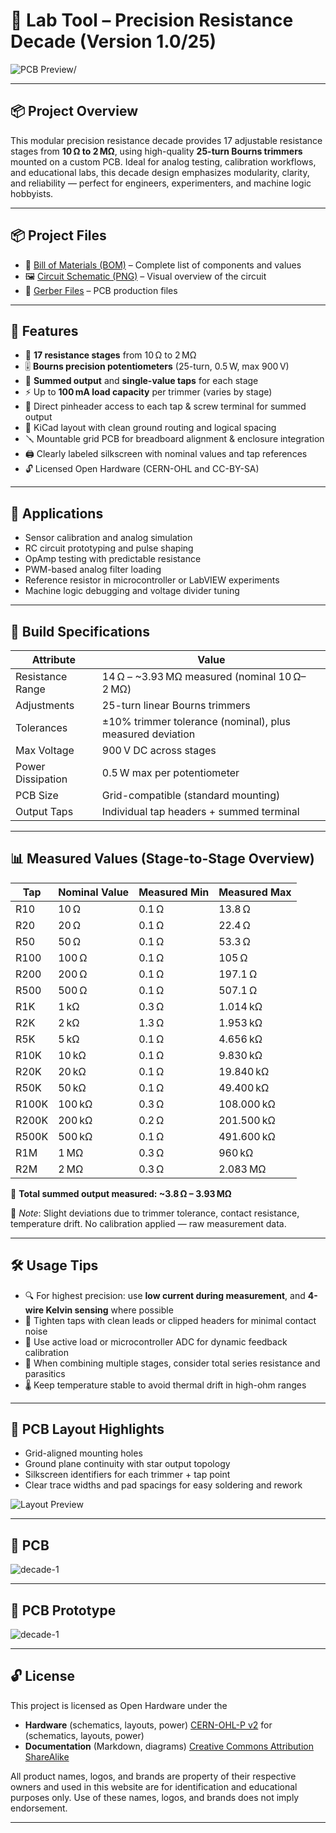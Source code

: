 
# 🧪 Lab Tool – Precision Resistance Decade (Version 1.0/25)

![PCB Preview](img/decade1_final.jpg)/

---

## 📦 Project Overview

This modular precision resistance decade provides 17 adjustable resistance stages from **10 Ω to 2 MΩ**, using high-quality **25-turn Bourns trimmers** mounted on a custom PCB. Ideal for analog testing, calibration workflows, and educational labs, this decade design emphasizes modularity, clarity, and reliability — perfect for engineers, experimenters, and machine logic hobbyists.

---

## 📦 Project Files

- 📄 [Bill of Materials (BOM)](./bom/bom.csv) – Complete list of components and values  
- 🖼️ [Circuit Schematic (PNG)](./img/decade1_schematics.png) – Visual overview of the circuit
- 🧪 [Gerber Files](./gerber/decade1_gerber.zip) – PCB production files  

---

## 🌟 Features

- 🔁 **17 resistance stages** from 10 Ω to 2 MΩ  
- 🎚️ **Bourns precision potentiometers** (25-turn, 0.5 W, max 900 V)  
- 📌 **Summed output** and **single-value taps** for each stage  
- ⚡ Up to **100 mA load capacity** per trimmer (varies by stage)  
- 🧰 Direct pinheader access to each tap & screw terminal for summed output  
- 📐 KiCad layout with clean ground routing and logical spacing  
- 🪛 Mountable grid PCB for breadboard alignment & enclosure integration  
- 🖨️ Clearly labeled silkscreen with nominal values and tap references  
- 🔓 Licensed Open Hardware (CERN-OHL and CC-BY-SA)

---

## 🧰 Applications

- Sensor calibration and analog simulation  
- RC circuit prototyping and pulse shaping  
- OpAmp testing with predictable resistance  
- PWM-based analog filter loading  
- Reference resistor in microcontroller or LabVIEW experiments  
- Machine logic debugging and voltage divider tuning  

---

## 🔧 Build Specifications

| Attribute              | Value                                 |
|------------------------|----------------------------------------|
| Resistance Range       | 14 Ω – ~3.93 MΩ measured (nominal 10 Ω–2 MΩ)  
| Adjustments            | 25-turn linear Bourns trimmers  
| Tolerances             | ±10% trimmer tolerance (nominal), plus measured deviation  
| Max Voltage            | 900 V DC across stages  
| Power Dissipation      | 0.5 W max per potentiometer  
| PCB Size               | Grid-compatible (standard mounting)  
| Output Taps            | Individual tap headers + summed terminal  

---

## 📊 Measured Values (Stage-to-Stage Overview)

| Tap      | Nominal Value | Measured Min | Measured Max |
|----------|----------------|--------------|--------------|
| R10      | 10 Ω           | 0.1 Ω        | 13.8 Ω       |
| R20      | 20 Ω           | 0.1 Ω        | 22.4 Ω       |
| R50      | 50 Ω           | 0.1 Ω        | 53.3 Ω       |
| R100     | 100 Ω          | 0.1 Ω        | 105 Ω        |
| R200     | 200 Ω          | 0.1 Ω        | 197.1 Ω      |
| R500     | 500 Ω          | 0.1 Ω        | 507.1 Ω      |
| R1K      | 1 kΩ           | 0.3 Ω        | 1.014 kΩ     |
| R2K      | 2 kΩ           | 1.3 Ω        | 1.953 kΩ     |
| R5K      | 5 kΩ           | 0.1 Ω        | 4.656 kΩ     |
| R10K     | 10 kΩ          | 0.1 Ω        | 9.830 kΩ     |
| R20K     | 20 kΩ          | 0.1 Ω        | 19.840 kΩ    |
| R50K     | 50 kΩ          | 0.1 Ω        | 49.400 kΩ    |
| R100K    | 100 kΩ         | 0.3 Ω        | 108.000 kΩ   |
| R200K    | 200 kΩ         | 0.2 Ω        | 201.500 kΩ   |
| R500K    | 500 kΩ         | 0.1 Ω        | 491.600 kΩ   |
| R1M      | 1 MΩ           | 0.3 Ω        | 960 kΩ       |
| R2M      | 2 MΩ           | 0.3 Ω        | 2.083 MΩ     |

🔁 **Total summed output measured: ~3.8 Ω – 3.93 MΩ**

🧠 *Note*: Slight deviations due to trimmer tolerance, contact resistance, temperature drift. No calibration applied — raw measurement data.

---

## 🛠️ Usage Tips

- 🔍 For highest precision: use **low current during measurement**, and **4-wire Kelvin sensing** where possible  
- 📎 Tighten taps with clean leads or clipped headers for minimal contact noise  
- 🔧 Use active load or microcontroller ADC for dynamic feedback calibration  
- 🧪 When combining multiple stages, consider total series resistance and parasitics  
- 🌡️ Keep temperature stable to avoid thermal drift in high-ohm ranges

---

## 📐 PCB Layout Highlights

- Grid-aligned mounting holes  
- Ground plane continuity with star output topology  
- Silkscreen identifiers for each trimmer + tap point  
- Clear trace widths and pad spacings for easy soldering and rework

![Layout Preview](img/dekade1_schema.svg)

---

## 🧪 PCB

![decade-1](img/decade1_pcb.jpg)

---

## 🧪 PCB Prototype

![decade-1](img/decade1_prototype.jpg)

---

## 🔓 License

This project is licensed as Open Hardware under the
- **Hardware** (schematics, layouts, power) [CERN-OHL-P v2](./CERN_OHL_S_v2.txt) for (schematics, layouts, power)
- **Documentation** (Markdown, diagrams) [Creative Commons Attribution ShareAlike](./CC_BY-SA_4.0.txt) 

All product names, logos, and brands are property of their respective owners and used in this website are for identification and educational purposes only. Use of these names, logos, and brands does not imply endorsement.

---
